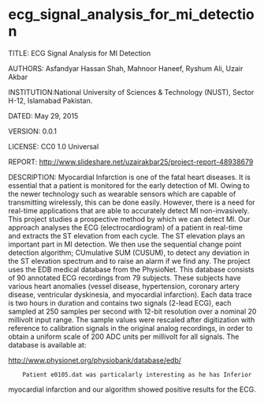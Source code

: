 # ecg_signal_analysis_for_mi_detection

TITLE:      ECG Signal Analysis for MI Detection

AUTHORS:    Asfandyar Hassan Shah,
	    Mahnoor Haneef,
	    Ryshum Ali,
	    Uzair Akbar

INSTITUTION:National University of Sciences & Technology (NUST), Sector
            H-12, Islamabad Pakistan.

DATED:      May 29, 2015

VERSION:    0.0.1

LICENSE:    CC0 1.0 Universal

REPORT:	    http://www.slideshare.net/uzairakbar25/project-report-48938679

DESCRIPTION:
	    Myocardial Infarction is one of the fatal heart diseases.
It is essential that a patient is monitored for the early detection
of MI. Owing to the newer technology such as wearable sensors which
are capable of transmitting wirelessly, this can be done easily.
However, there is a need for real-time applications that are able
to accurately detect MI non-invasively.
            This project studies a prospective method by which we can
detect MI. Our approach analyses the ECG (electrocardiogram) of a
patient in real-time and extracts the ST elevation from each cycle.
The ST elevation plays an important part in MI detection. We then use
the sequential change point detection algorithm; CUmulative SUM
(CUSUM), to detect any deviation in the ST elevation spectrum and to
raise an alarm if we find any.
	    The project uses the EDB medical database from the
PhysioNet. This database consists of 90 annotated ECG recordings
from 79 subjects. These subjects have various heart anomalies (vessel
disease, hypertension, coronary artery disease, ventricular dyskinesia,
and myocardial infarction). Each data trace is two hours in duration
and contains two signals (2-lead ECG), each sampled at 250 samples per
second with 12-bit resolution over a nominal 20 millivolt input range.
The sample values were rescaled after digitization with reference to
calibration signals in the original analog recordings, in order to
obtain a uniform scale of 200 ADC units per millivolt for all signals.
The database is available at:

http://www.physionet.org/physiobank/database/edb/

	    Patient e0105.dat was particalarly interesting as he has Inferior
myocardial infarction and our algorithm showed positive results for the
ECG.

